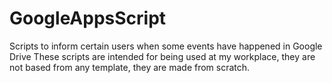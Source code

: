 # GoogleAppsScript

Scripts to inform certain users when some events have happened in Google Drive
These scripts are intended for being used at my workplace, they are not based from any template, they are made from scratch.

